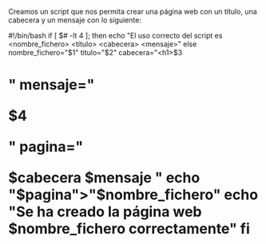 Creamos un script que nos permita crear una página web con un título, una cabecera y un mensaje con lo siguiente:

#!/bin/bash
if [ $# -lt 4 ]; then
echo "El uso correcto del script es <nombre_fichero> <título> <cabecera> <mensaje>"
else
nombre_fichero="$1"
titulo="$2"
cabecera="<h1>$3<h1>"
mensaje="<p>$4</p>"
pagina="<!DOCTYPE html>
<html>
<head>
<title>$titulo</title>
</head>
<body>
$cabecera
$mensaje
</body>
</html>
"
echo "$pagina">"$nombre_fichero"
echo "Se ha creado la página web $nombre_fichero correctamente"
fi
